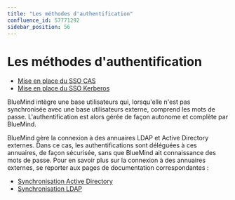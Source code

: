 ```yaml
---
title: "Les méthodes d'authentification"
confluence_id: 57771292
sidebar_position: 56
---
```

# Les méthodes d'authentification


- [Mise en place du SSO CAS](/Guide_de_l_administrateur/Configuration/Gestion_des_domaines/Les_méthodes_d_authentification/Mise_en_place_du_SSO_CAS/)
- [Mise en place du SSO Kerberos](/Guide_de_l_administrateur/Configuration/Gestion_des_domaines/Les_méthodes_d_authentification/Mise_en_place_du_SSO_Kerberos/)


BlueMind intègre une base utilisateurs qui, lorsqu'elle n'est pas synchronisée avec une base utilisateurs externe, comprend les mots de passe. L'authentification est alors gérée de façon autonome et complète par BlueMind.

BlueMind gère la connexion à des annuaires LDAP et Active Directory externes. Dans ce cas, les authentifications sont déléguées à ces annuaires, de façon sécurisée, sans que BlueMind ait connaissance des mots de passe. Pour en savoir plus sur la connexion à des annuaires externes, se reporter aux pages de documentation correspondantes :

- [Synchronisation Active Directory](/Guide_de_l_administrateur/Gestion_des_entités/Synchronisation_Active_Directory/)
- [Synchronisation LDAP](/Guide_de_l_administrateur/Gestion_des_entités/Synchronisation_LDAP/)


